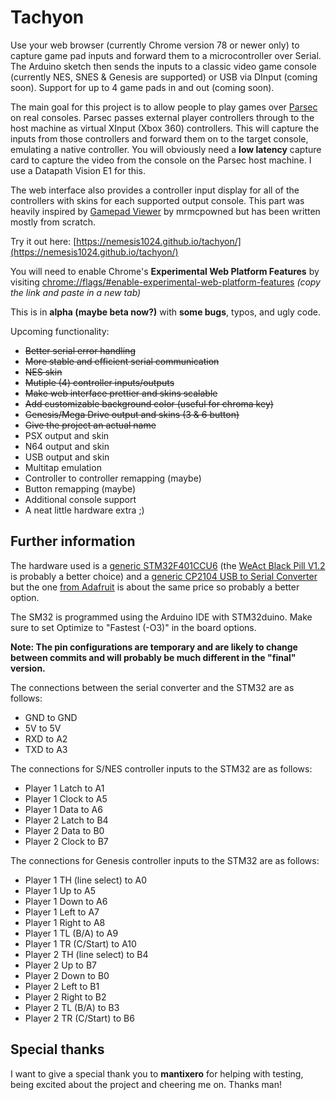 
# Tachyon

Use your web browser (currently Chrome version 78 or newer only) to capture game pad inputs and forward them to a microcontroller over Serial.
The Arduino sketch then sends the inputs to a classic video game console (currently NES, SNES & Genesis are supported) or USB via DInput (coming soon).
Support for up to 4 game pads in and out (coming soon).

The main goal for this project is to allow people to play games over [Parsec](https://parsec.app) on real consoles. 
Parsec passes external player controllers through to the host machine as virtual XInput (Xbox 360) controllers. 
This will capture the inputs from those controllers and forward them on to the target console, emulating a native controller.
You will obviously need a **low latency** capture card to capture the video from the console on the Parsec host machine. I use a Datapath Vision E1 for this. 

The web interface also provides a controller input display for all of the controllers with skins for each supported output console. 
This part was heavily inspired by [Gamepad Viewer](https://gamepadviewer.com) by mrmcpowned but has been written mostly from scratch.

Try it out here: [https://nemesis1024.github.io/tachyon/](https://nemesis1024.github.io/tachyon/)

You will need to enable Chrome's **Experimental Web Platform Features** by visiting [chrome://flags/#enable-experimental-web-platform-features](chrome://flags/#enable-experimental-web-platform-features)
_(copy the link and paste in a new tab)_

This is in **alpha (maybe beta now?)** with **some bugs**, typos, and ugly code.

Upcoming functionality:

- ~~Better serial error handling~~
- ~~More stable and efficient serial communication~~
- ~~NES skin~~
- ~~Mutiple (4) controller inputs/outputs~~
- ~~Make web interface prettier and skins scalable~~
- ~~Add customizable background color (useful for chroma key)~~
- ~~Genesis/Mega Drive output and skins (3 & 6 button)~~
- ~~Give the project an actual name~~
- PSX output and skin
- N64 output and skin
- USB output and skin
- Multitap emulation
- Controller to controller remapping (maybe)
- Button remapping (maybe)
- Additional console support
- A neat little hardware extra ;)

## Further information

The hardware used is a [generic STM32F401CCU6](https://www.amazon.com/gp/product/B07XBWGF9M) (the [WeAct Black Pill V1.2](https://stm32-base.org/boards/STM32F401CCU6-WeAct-Black-Pill-V1.2) is probably a better choice) and a [generic CP2104 USB to Serial Converter](https://www.amazon.com/NOYITO-CP2104-Serial-Converter-Adapter/dp/B07F5FPQH) 
but the one [from Adafruit](https://www.adafruit.com/product/3309) is about the same price so probably a better option. 

The SM32 is programmed using the Arduino IDE with STM32duino. Make sure to set Optimize to "Fastest (-O3)" in the board options. 

**Note: The pin configurations are temporary and are likely to change between commits and will probably be much different in the "final" version.**

The connections between the serial converter and the STM32 are as follows:

- GND to GND
- 5V to 5V
- RXD to A2
- TXD to A3

The connections for S/NES controller inputs to the STM32 are as follows:

- Player 1 Latch to A1
- Player 1 Clock to A5
- Player 1 Data to A6
- Player 2 Latch to B4
- Player 2 Data to B0
- Player 2 Clock to B7

The connections for Genesis controller inputs to the STM32 are as follows:

 - Player 1 TH (line select) to A0
 - Player 1 Up to A5
 - Player 1 Down to A6
 - Player 1 Left to A7
 - Player 1 Right to A8
 - Player 1 TL (B/A) to A9
 - Player 1 TR (C/Start) to A10
 - Player 2 TH (line select) to B4
 - Player 2 Up to B7
 - Player 2 Down to B0
 - Player 2 Left to B1
 - Player 2 Right to B2
 - Player 2 TL (B/A) to B3
 - Player 2 TR (C/Start) to B6

## Special thanks

I want to give a special thank you to **mantixero** for helping with testing, being excited about the project and cheering me on. Thanks man!
